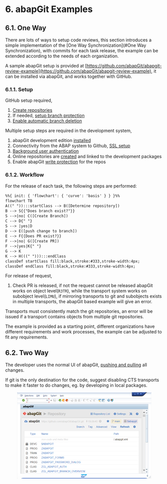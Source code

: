 # 6. abapGit Examples

## 6.1. One Way

There are lots of ways to setup code reviews, this section introduces a simple implementation of the [One Way Synchronization](#One Way Synchronization), with commits for each task release, the example can be extended according to the needs of each organization.

A sample abapGit setup is provided at [https://github.com/abapGit/abapgit-review-example](https://github.com/abapGit/abapgit-review-example), it can be installed via abapGit, and works together with GitHub.

### 6.1.1. Setup

GitHub setup required,

1. [Create repositories](https://docs.github.com/en/github/getting-started-with-github/create-a-repo)
2. If needed, [setup branch protection](https://docs.github.com/en/github/administering-a-repository/about-protected-branches)
3. [Enable automatic branch deletion](https://docs.github.com/en/github/administering-a-repository/managing-the-automatic-deletion-of-branches)

Multiple setup steps are required in the development system,

1. abapGit development edition [installed](https://docs.abapgit.org/guide-install.html#install-developer-version)
2. Connectivity from the ABAP system to Github, [SSL setup](https://docs.abapgit.org/guide-ssl-setup.html)
3. [Background user authentication](https://docs.abapgit.org/ref-exits.html#create_http_client)
4. Online repositories are [created](https://docs.abapgit.org/guide-online-install.html) and linked to the development packages
5. Enable abapGit [write protection](https://docs.abapgit.org/settings-local.html#write-protected) for the repos

### 6.1.2. Workflow

For the release of each task, the following steps are performed:

```mermaid
%%{ init: { 'flowchart': { 'curve': 'basis' } } }%%
flowchart TB
A((" ")):::startClass --> B([Determine repository])
B --> S{{"Does branch exist?"}}
S -->|no| C([Create Branch])
C --> D{" "}
S --> |yes|D
D --> E([push change to branch])
E --> F{{Does PR exist?}}
F -->|no| G([Create PR])
F -->|yes|K{" "}
G --> K
K --> H(((" "))):::endClass
classDef startClass fill:black,stroke:#333,stroke-width:4px;
classDef endClass fill:black,stroke:#333,stroke-width:4px;
```
For release of request,

1. Check PR is released, if not the request cannot be released 
   abapGit works on object level(`R3TR`), while the transport system works on subobject level(`LIMU`), 
   if mirroring transports to git and subobjects exists in multiple transports, the abapGit based example will give an error.

Transports must consistently match the git repositories, an error will be issued if a transport contains objects from multiple git repositories.

The example is provided as a starting point, different organizations have different requirements and work processes, the example can be adjusted to fit any requirements.

## 6.2. Two Way

The developer uses the normal UI of abapGit, [pushing and pulling](https://docs.abapgit.org/) all changes.

If git is the only destination for the code, suggest disabling CTS transports to make it faster to do changes, eg. by developing in local packages.
<div style="align:center"> 
   <p style="text-align:center;">
      <img src="../images/abapgit1_107_0.png"  align="middle" width="85%" height="75%" /></p>
</div>
